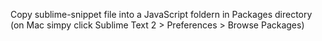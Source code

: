 Copy sublime-snippet file into a JavaScript foldern in Packages directory (on Mac simpy click Sublime Text 2 > Preferences > Browse Packages)